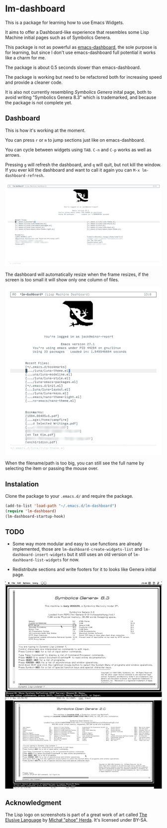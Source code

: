 # lm-dashboard

This is a package for learning how to use Emacs Widgets.

It aims to offer a Dashboard-like experience that resembles
some Lisp Machine initial pages such as of Symbolics Genera.

This package is not as powerful as
[emacs-dashboard](https://github.com/emacs-dashboard/emacs-dashboard),
the sole purpose is for learning, but since I don't use emacs-dashboard
full potential it works like a charm for me.

The package is about 0.5 seconds slower than emacs-dashboard.

The package is working but need to be refactored both for increasing
speed and provide a cleaner code.

It is also not currently resembling *Symbolics Genera* inital page, both to
avoid writing "Symbolics Genera 8.3" which is trademarked,
and because the package is not complete yet.


## Dashboard
This is how it's working at the moment.

You can press `r` or `m` to jump sections just like on emacs-dashboard.

You can cycle between widgets using `TAB`.
`C-n` and `C-p` works as well as arrows.

Pressing `g` will refresh the dashboard,
and `q` will quit, but not kill the window.
If you ever kill the dashboard and want to call it again you can
`M-x lm-dashboard-refresh`.

![fullscreen][1]

The dashboard will automatically resize when the frame resizes,
if the screen is too small it will show only one column of files.

![halfscreen][2]

When the filename/path is too big, you can still see the full name
by selecting the item or passing the mouse over.


## Instalation

Clone the package to your `.emacs.d/` and require the package.

```lisp
(add-to-list 'load-path "~/.emacs.d/lm-dashboard")
(require 'lm-dashboard)
(lm-dashboard-startup-hook)
```


## TODO
- Some way more modular and easy to use functions are already implemented,
those are `lm-dashboard-create-widgets-list` and `lm-dashboard-insert-widgets`
but it still uses an old version of `lm-dashboard-list-widgets` for now.

- Redistribute sections and write footers for it to looks like Genera
initial page.

![Lisp Machine Initial Page 1][3]
![Lisp Machine Initial Page 2][4]


## Acknowledgment

The Lisp logo on screenshots is part of a great work of art called
[The Elusive Language](https://github.com/phoe/the-elusive-language)
by [Michał \"phoe\" Herda](https://phoe.github.io/). It's licensed under BY-SA.


[1]: ./screenshots/lm-dashboard-full-screen.png
[2]: ./screenshots/lm-dashboard-half-screen.png
[3]: ./screenshots/genera.gif
[4]: ./screenshots/open-genera.png

